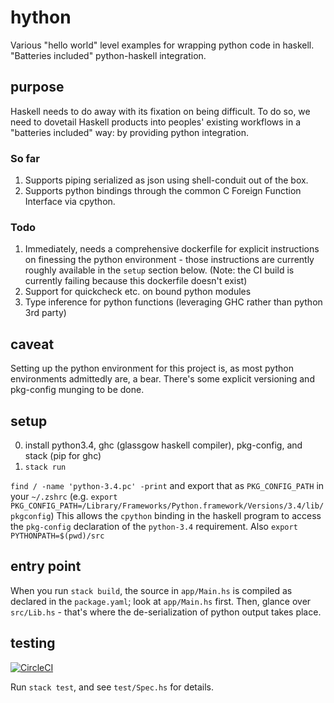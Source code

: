 # hython
Various "hello world" level examples for wrapping python code in haskell.
"Batteries included" python-haskell integration.

## purpose
Haskell needs to do away with its fixation on being difficult. To do so, we need
to dovetail Haskell products into peoples' existing workflows in a "batteries
included" way: by providing python integration.

### So far
1. Supports piping serialized as json using shell-conduit out of the box.
2. Supports python bindings through the common C Foreign Function Interface via
cpython.

### Todo
1. Immediately, needs a comprehensive dockerfile for explicit instructions on
   finessing the python environment - those instructions are currently roughly
   available in the `setup` section below. (Note: the CI build is currently
   failing because this dockerfile doesn't exist)
2. Support for quickcheck etc. on bound python modules
3. Type inference for python functions (leveraging GHC rather than python 3rd
   party)

## caveat
Setting up the python environment for this project is, as most python
environments admittedly are, a bear. There's some explicit versioning and
pkg-config munging to be done.

## setup
0. install python3.4, ghc (glassgow haskell compiler), pkg-config,
  and stack (pip for ghc)
1. `stack run`

`find / -name 'python-3.4.pc' -print` and export that as `PKG_CONFIG_PATH` in
your `~/.zshrc` (e.g. `export PKG_CONFIG_PATH=/Library/Frameworks/Python.framework/Versions/3.4/lib/pkgconfig`)
This allows the `cpython` binding in the haskell program to access the
`pkg-config` declaration of the `python-3.4` requirement.
Also `export PYTHONPATH=$(pwd)/src`

## entry point
When you run `stack build`, the source in `app/Main.hs` is compiled as declared
in the `package.yaml`; look at `app/Main.hs` first. Then, glance over
`src/Lib.hs` - that's where the de-serialization of python output takes place.

## testing
[![CircleCI](https://circleci.com/gh/ekalosak/hython/tree/master.svg?style=svg&circle-token=68ad6fb98de4ff6b4b8cadb9398f282049cf5c4d)](https://circleci.com/gh/ekalosak/hython/tree/master)

Run `stack test`, and see `test/Spec.hs` for details.
